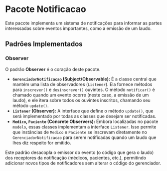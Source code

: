 # Pacote Notificacao

Este pacote implementa um sistema de notificações para informar as partes interessadas sobre eventos importantes, como a emissão de um laudo.

## Padrões Implementados

### Observer

O padrão **Observer** é o coração deste pacote.

- **`GerenciadorNotificacao` (Subject/Observable):** É a classe central que mantém uma lista de observadores (`Listener`). Ela fornece métodos para `inscrever()` e `desinscrever()` ouvintes. O método `notificar()` é chamado quando um evento ocorre (neste caso, a emissão de um laudo), e ele itera sobre todos os ouvintes inscritos, chamando seu método `update()`.
- **`Listener` (Observer):** A interface que define o método `update()`, que será implementado por todas as classes que desejam ser notificadas.
- **`Medico`, `Paciente` (Concrete Observers):** Embora localizadas no pacote `modelo`, essas classes implementam a interface `Listener`. Isso permite que instâncias de `Medico` e `Paciente` se inscrevam diretamente no `GerenciadorNotificacao` para serem notificadas quando um laudo que lhes diz respeito for emitido.

Este padrão desacopla o emissor do evento (o código que gera o laudo) dos receptores da notificação (médicos, pacientes, etc.), permitindo adicionar novos tipos de notificadores sem alterar o código do gerenciador.
